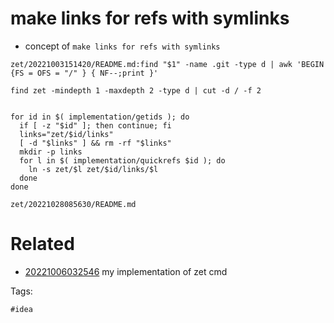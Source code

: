 # make links for refs with symlinks

- concept of `make links for refs with symlinks`

```
zet/20221003151420/README.md:find "$1" -name .git -type d | awk 'BEGIN {FS = OFS = "/" } { NF--;print }'

find zet -mindepth 1 -maxdepth 2 -type d | cut -d / -f 2


for id in $( implementation/getids ); do
  if [ -z "$id" ]; then continue; fi
  links="zet/$id/links"
  [ -d "$links" ] && rm -rf "$links"
  mkdir -p links
  for l in $( implementation/quickrefs $id ); do
    ln -s zet/$l zet/$id/links/$l
  done
done

```

` zet/20221028085630/README.md `

# Related

- [20221006032546](/zet/20221006032546/README.md) my implementation of zet cmd

Tags:

    #idea

